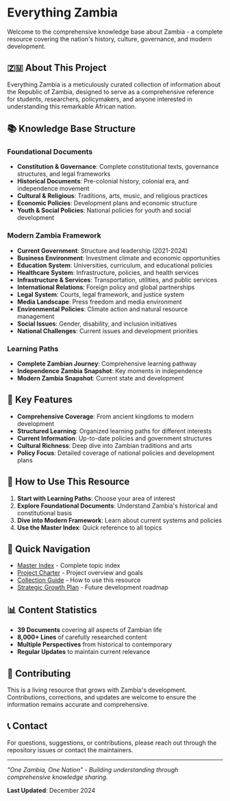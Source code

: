 # Everything Zambia

Welcome to the comprehensive knowledge base about Zambia - a complete resource covering the nation's history, culture, governance, and modern development.

## 🇿🇲 About This Project

Everything Zambia is a meticulously curated collection of information about the Republic of Zambia, designed to serve as a comprehensive reference for students, researchers, policymakers, and anyone interested in understanding this remarkable African nation.

## 📚 Knowledge Base Structure

### Foundational Documents
- **Constitution & Governance**: Complete constitutional texts, governance structures, and legal frameworks
- **Historical Documents**: Pre-colonial history, colonial era, and independence movement
- **Cultural & Religious**: Traditions, arts, music, and religious practices
- **Economic Policies**: Development plans and economic structure
- **Youth & Social Policies**: National policies for youth and social development

### Modern Zambia Framework
- **Current Government**: Structure and leadership (2021-2024)
- **Business Environment**: Investment climate and economic opportunities
- **Education System**: Universities, curriculum, and educational policies
- **Healthcare System**: Infrastructure, policies, and health services
- **Infrastructure & Services**: Transportation, utilities, and public services
- **International Relations**: Foreign policy and global partnerships
- **Legal System**: Courts, legal framework, and justice system
- **Media Landscape**: Press freedom and media environment
- **Environmental Policies**: Climate action and natural resource management
- **Social Issues**: Gender, disability, and inclusion initiatives
- **National Challenges**: Current issues and development priorities

### Learning Paths
- **Complete Zambian Journey**: Comprehensive learning pathway
- **Independence Zambia Snapshot**: Key moments in independence
- **Modern Zambia Snapshot**: Current state and development

## 🎯 Key Features

- **Comprehensive Coverage**: From ancient kingdoms to modern development
- **Structured Learning**: Organized learning paths for different interests
- **Current Information**: Up-to-date policies and government structures
- **Cultural Richness**: Deep dive into Zambian traditions and arts
- **Policy Focus**: Detailed coverage of national policies and development plans

## 📖 How to Use This Resource

1. **Start with Learning Paths**: Choose your area of interest
2. **Explore Foundational Documents**: Understand Zambia's historical and constitutional basis
3. **Dive into Modern Framework**: Learn about current systems and policies
4. **Use the Master Index**: Quick reference to all topics

## 🔗 Quick Navigation

- [Master Index](MASTER_INDEX_EVERYTHING_ZAMBIA.md) - Complete topic index
- [Project Charter](PROJECT_CHARTER.md) - Project overview and goals
- [Collection Guide](COLLECTION_GUIDE.md) - How to use this resource
- [Strategic Growth Plan](STRATEGIC_GROWTH_PLAN.md) - Future development roadmap

## 📊 Content Statistics

- **39 Documents** covering all aspects of Zambian life
- **8,000+ Lines** of carefully researched content
- **Multiple Perspectives** from historical to contemporary
- **Regular Updates** to maintain current relevance

## 🤝 Contributing

This is a living resource that grows with Zambia's development. Contributions, corrections, and updates are welcome to ensure the information remains accurate and comprehensive.

## 📞 Contact

For questions, suggestions, or contributions, please reach out through the repository issues or contact the maintainers.

---

*"One Zambia, One Nation" - Building understanding through comprehensive knowledge sharing.*

**Last Updated**: December 2024